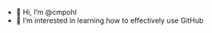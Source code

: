 - 👋 Hi, I’m @cmpohl
- 👀 I’m interested in learning how to effectively use GitHub


<!---
cmpohl/cmpohl is a ✨ special ✨ repository because its `README.md` (this file) appears on your GitHub profile.
You can click the Preview link to take a look at your changes.
--->
